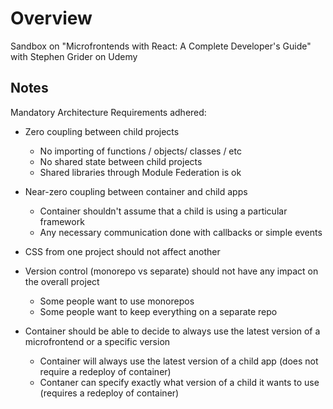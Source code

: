 # Overview

Sandbox on "Microfrontends with React: A Complete Developer's Guide" with Stephen Grider on Udemy

## Notes

Mandatory Architecture Requirements adhered:

* Zero coupling between child projects
  * No importing of functions / objects/ classes / etc
  * No shared state between child projects
  * Shared libraries through Module Federation is ok

* Near-zero coupling between container and child apps
  * Container shouldn't assume that a child is using a particular framework
  * Any necessary communication done with callbacks or simple events

* CSS from one project should not affect another

* Version control (monorepo vs separate) should not have any impact on the overall project
  * Some people want to use monorepos
  * Some people want to keep everything on a separate repo

* Container should be able to decide to always use the latest version of a microfrontend or a specific version
  * Container will always use the latest version of a child app (does not require a redeploy of container)
  * Contaner can specify exactly what version of a child it wants to use (requires a redeploy of container)
